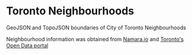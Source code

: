 # Toronto Neighbourhoods
GeoJSON and TopoJSON boundaries of City of Toronto Neighbourhoods

Neighbourhood information was obtained from [Namara.io](https://namara.io/#/data_sets/bada58de-25d0-4cd1-a686-92bd231786bd) and [Toronto's Open Data portal](http://www1.toronto.ca/wps/portal/contentonly?vgnextoid=04b489fe9c18b210VgnVCM1000003dd60f89RCRD&vgnextchannel=75d6e03bb8d1e310VgnVCM10000071d60f89RCRD)



